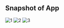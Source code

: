 Snapshot of App
-------------------------------------------------------------------------------------------------------------------------------------------------------------------------


![1](https://user-images.githubusercontent.com/78656126/194781082-c7656253-1d90-4a59-a640-1797cfed1878.png)
![2](https://user-images.githubusercontent.com/78656126/194781083-2fc73342-bce2-4334-a994-acd922f4a4ee.png)
![3](https://user-images.githubusercontent.com/78656126/194781085-4ddcf6b3-a160-452f-ad94-7a78fc74a197.png)
